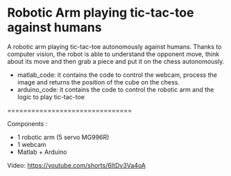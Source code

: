 # Robotic Arm playing tic-tac-toe against humans

A robotic arm playing tic-tac-toe autonomously against humans. Thanks to computer vision, the robot is able to understand the opponent move, think about its move and then grab a piece and put it on the chess autonomously.

- matlab_code: it contains the code to control the webcam, process the image and returns the position of the cube on the chess.
- arduino_code: it contains the code to control the robotic arm and the logic to play tic-tac-toe

===============================

Components :

- 1 robotic arm (5 servo MG996R)
- 1 webcam
- Matlab + Arduino

Video: https://youtube.com/shorts/6ItDv3Va4oA

